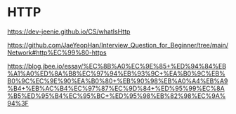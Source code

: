# HTTP


https://dev-jeenie.github.io/CS/whatIsHttp

https://github.com/JaeYeopHan/Interview_Question_for_Beginner/tree/main/Network#http%EC%99%80-https

https://blog.jbee.io/essay/%EC%8B%A0%EC%9E%85+%ED%94%84%EB%A1%A0%ED%8A%B8%EC%97%94%EB%93%9C+%EA%B0%9C%EB%B0%9C%EC%9E%90%EA%B0%80+%EB%90%98%EB%A0%A4%EB%A9%B4+%EB%AC%B4%EC%97%87%EC%9D%84+%ED%95%99%EC%8A%B5%ED%95%B4%EC%95%BC+%ED%95%98%EB%82%98%EC%9A%94%3F